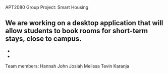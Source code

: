 APT2080 Group Project: Smart Housing

We are working on a desktop application that will allow students
to book rooms for short-term stays, close to campus. 
-
-
-
Team members:
Hannah
John
Josiah
Melissa
Tevin
Karanja
